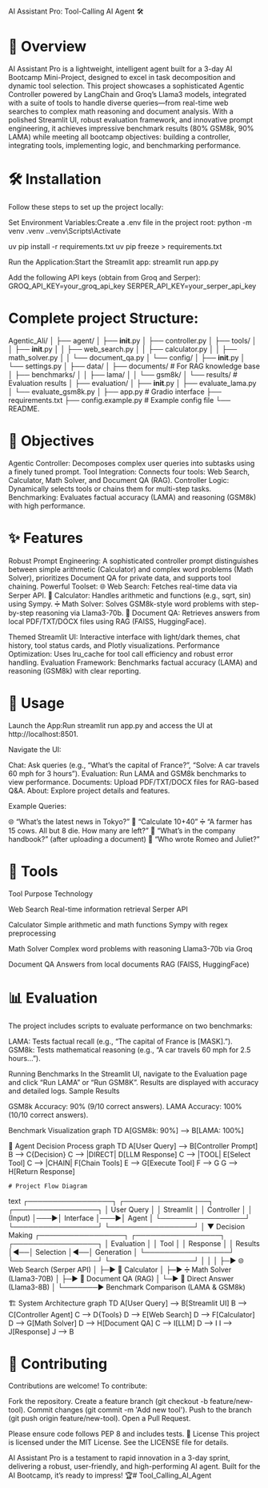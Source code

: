 AI Assistant Pro: Tool-Calling AI Agent 🛠️

# 📖 Overview
AI Assistant Pro is a lightweight, intelligent agent built for a 3-day AI Bootcamp Mini-Project, designed to excel in task decomposition and dynamic tool selection. This project showcases a sophisticated Agentic Controller powered by LangChain and Groq’s Llama3 models, integrated with a suite of tools to handle diverse queries—from real-time web searches to complex math reasoning and document analysis. With a polished Streamlit UI, robust evaluation framework, and innovative prompt engineering, it achieves impressive benchmark results (80% GSM8k, 90% LAMA) while meeting all bootcamp objectives: building a controller, integrating tools, implementing logic, and benchmarking performance.


# 🛠️ Installation
Follow these steps to set up the project locally:

Set Environment Variables:Create a .env file in the project root:
python -m venv .venv
.\.venv\Scripts\Activate

uv pip install -r requirements.txt
uv pip freeze > requirements.txt 

Run the Application:Start the Streamlit app:
streamlit run app.py

Add the following API keys (obtain from Groq and Serper):
GROQ_API_KEY=your_groq_api_key
SERPER_API_KEY=your_serper_api_key


# Complete project Structure:
Agentic_AIi/
│
├── agent/
│   ├── __init__.py
│   ├── controller.py
│   ├── tools/
│   │   ├── __init__.py
│   │   ├── web_search.py
│   │   ├── calculator.py
│   │   ├── math_solver.py
│   │   └── document_qa.py
│   └── config/
│       ├── __init__.py
│       └── settings.py
│
├── data/
│   ├── documents/          # For RAG knowledge base
│   ├── benchmarks/
│   │   ├── lama/
│   │   └── gsm8k/
│   └── results/            # Evaluation results
│
├── evaluation/
│   ├── __init__.py
│   ├── evaluate_lama.py
│   └── evaluate_gsm8k.py
│
├── app.py                  # Gradio interface
├── requirements.txt
├── config.example.py       # Example config file
└── README.



# 🎯 Objectives
Agentic Controller: Decomposes complex user queries into subtasks using a finely tuned prompt.
Tool Integration: Connects four tools: Web Search, Calculator, Math Solver, and Document QA (RAG).
Controller Logic: Dynamically selects tools or chains them for multi-step tasks.
Benchmarking: Evaluates factual accuracy (LAMA) and reasoning (GSM8k) with high performance.


# ✨ Features

Robust Prompt Engineering: A sophisticated controller prompt distinguishes between simple arithmetic (Calculator) and complex word problems (Math Solver), prioritizes Document QA for private data, and supports tool chaining.
Powerful Toolset:
🌐 Web Search: Fetches real-time data via Serper API.
🧮 Calculator: Handles arithmetic and functions (e.g., sqrt, sin) using Sympy.
➗ Math Solver: Solves GSM8k-style word problems with step-by-step reasoning via Llama3-70b.
📄 Document QA: Retrieves answers from local PDF/TXT/DOCX files using RAG (FAISS, HuggingFace).


Themed Streamlit UI: Interactive interface with light/dark themes, chat history, tool status cards, and Plotly visualizations.
Performance Optimization: Uses lru_cache for tool call efficiency and robust error handling.
Evaluation Framework: Benchmarks factual accuracy (LAMA) and reasoning (GSM8k) with clear reporting.




# 🚀 Usage

Launch the App:Run streamlit run app.py and access the UI at http://localhost:8501.

Navigate the UI:

Chat: Ask queries (e.g., “What’s the capital of France?”, “Solve: A car travels 60 mph for 3 hours”).
Evaluation: Run LAMA and GSM8k benchmarks to view performance.
Documents: Upload PDF/TXT/DOCX files for RAG-based Q&A.
About: Explore project details and features.


Example Queries:

🌐 “What’s the latest news in Tokyo?”
🧮 “Calculate 10+40”
➗ “A farmer has 15 cows. All but 8 die. How many are left?”
📄 “What’s in the company handbook?” (after uploading a document)
🤖 “Who wrote Romeo and Juliet?”



# 🔧 Tools

Tool
Purpose
Technology

Web Search
Real-time information retrieval
Serper API

Calculator
Simple arithmetic and math functions
Sympy with regex preprocessing

Math Solver
Complex word problems with reasoning
Llama3-70b via Groq

Document QA
Answers from local documents
RAG (FAISS, HuggingFace)


# 📊 Evaluation
The project includes scripts to evaluate performance on two benchmarks:

LAMA: Tests factual recall (e.g., “The capital of France is [MASK].”).
GSM8k: Tests mathematical reasoning (e.g., “A car travels 60 mph for 2.5 hours...”).

Running Benchmarks
In the Streamlit UI, navigate to the Evaluation page and click “Run LAMA” or “Run GSM8K”. Results are displayed with accuracy and detailed logs.
Sample Results

GSM8k Accuracy: 90% (9/10 correct answers).
LAMA Accuracy: 100% (10/10 correct answers).

Benchmark Visualization
graph TD
    A[GSM8k: 90%] --> B[LAMA: 100%]

🧠 Agent Decision Process
graph TD
    A[User Query] --> B[Controller Prompt]
    B --> C{Decision}
    C --> |DIRECT| D[LLM Response]
    C --> |TOOL| E[Select Tool]
    C --> |CHAIN| F[Chain Tools]
    E --> G[Execute Tool]
    F --> G
    G --> H[Return Response]


    # Project Flow Diagram
text
┌─────────────────┐    ┌─────────────────┐    ┌─────────────────┐
│   User Query    │    │   Streamlit       │    │   Controller    │
│   (Input)       │───▶│   Interface     │───▶│   Agent         │
└─────────────────┘    └─────────────────┘    └─────────────────┘
                                                       │
                                                       ▼ Decision Making
┌─────────────────┐    ┌─────────────────┐    ┌─────────────────┐
│   Evaluation    │    │   Tool          │    │   Response      │
│   Results       │◀──│   Selection     │◀──│   Generation    │
└─────────────────┘    └─────────────────┘    └─────────────────┘
       │                       │
       │                       ├─▶ 🌐 Web Search (Serper API)
       │                       ├─▶ 🧮 Calculator
       │                       ├─▶ ➗ Math Solver (Llama3-70B)
       │                       ├─▶ 📄 Document QA (RAG)
       │                       └─▶ 🤖 Direct Answer (Llama3-8B)
       │
       └───────▶ Benchmark Comparison
                 (LAMA & GSM8k)


🏗️ System Architecture
graph TD
    A[User Query] --> B[Streamlit UI]
    B --> C[Controller Agent]
    C --> D{Tools}
    D --> E[Web Search]
    D --> F[Calculator]
    D --> G[Math Solver]
    D --> H[Document QA]
    C --> I[LLM]
    D --> I
    I --> J[Response]
    J --> B

# 🤝 Contributing
Contributions are welcome! To contribute:

Fork the repository.
Create a feature branch (git checkout -b feature/new-tool).
Commit changes (git commit -m 'Add new tool').
Push to the branch (git push origin feature/new-tool).
Open a Pull Request.

Please ensure code follows PEP 8 and includes tests.
📜 License
This project is licensed under the MIT License. See the LICENSE file for details.

AI Assistant Pro is a testament to rapid innovation in a 3-day sprint, delivering a robust, user-friendly, and high-performing AI agent. Built for the AI Bootcamp, it’s ready to impress! 🏆# Tool_Calling_AI_Agent
